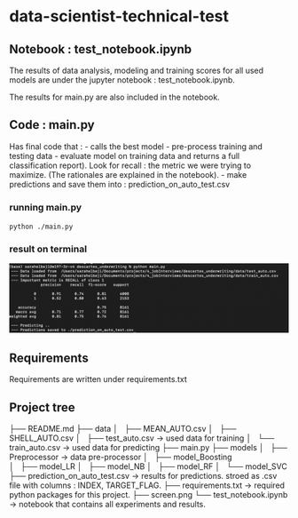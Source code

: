 # data-scientist-technical-test

## Notebook : test_notebook.ipynb

The results of data analysis, modeling and training scores for all used models are under the jupyter notebook : test_notebook.ipynb.

The results for main.py are also included in the notebook.

## Code : main.py
Has final code that :
	- calls the best model
    - pre-process training and testing data
    - evaluate model on training data and returns a full classification report). Look for recall : the metric we were trying to maximize. (The rationales are explained in the notebook).
    - make predictions and save them into : prediction_on_auto_test.csv   

### running main.py
```
python ./main.py
```
### result on terminal
![This is an image](screen.png)

## Requirements
Requirements are written under requirements.txt

## Project tree

├── README.md
├── data
│   ├── MEAN_AUTO.csv
│   ├── SHELL_AUTO.csv
│   ├── test_auto.csv                      -> used data for training
│   └── train_auto.csv                     -> used data for predicting
├── main.py
├── models
│   ├── Preprocessor                       -> data pre-processor
│   ├── model_Boosting                     
│   ├── model_LR
│   ├── model_NB
│   ├── model_RF
│   └── model_SVC
├── prediction_on_auto_test.csv           -> results for predictions. stroed as .csv file with columns : INDEX, TARGET_FLAG.
├── requirements.txt                      -> required python packages for this project.
├── screen.png
└── test_notebook.ipynb                   -> notebook that contains all experiments and results.

